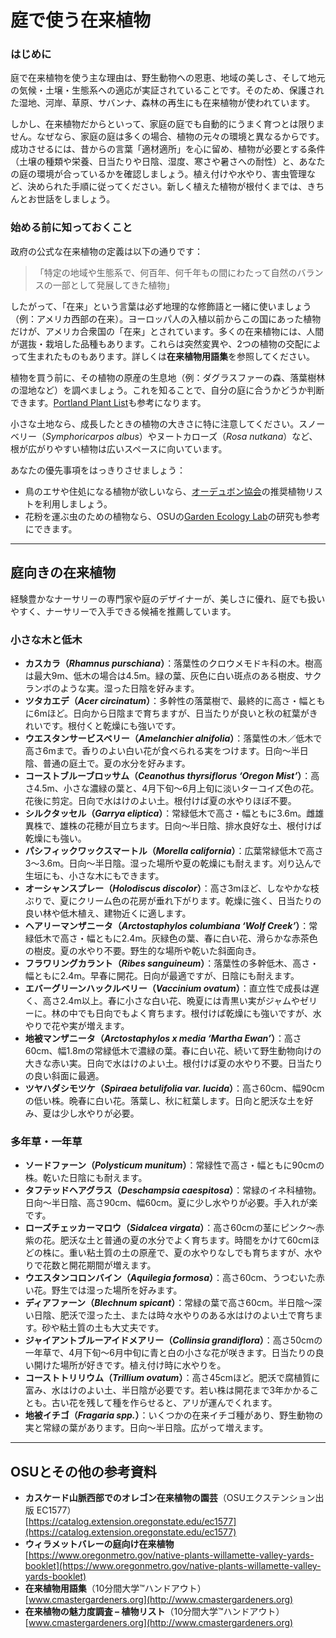 # 庭で使う在来植物

### はじめに

庭で在来植物を使う主な理由は、野生動物への恩恵、地域の美しさ、そして地元の気候・土壌・生態系への適応が実証されていることです。そのため、保護された湿地、河岸、草原、サバンナ、森林の再生にも在来植物が使われています。

しかし、在来植物だからといって、家庭の庭でも自動的にうまく育つとは限りません。なぜなら、家庭の庭は多くの場合、植物の元々の環境と異なるからです。成功させるには、昔からの言葉「適材適所」を心に留め、植物が必要とする条件（土壌の種類や栄養、日当たりや日陰、湿度、寒さや暑さへの耐性）と、あなたの庭の環境が合っているかを確認しましょう。植え付けや水やり、害虫管理など、決められた手順に従ってください。新しく植えた植物が根付くまでは、きちんとお世話をしましょう。

### 始める前に知っておくこと

政府の公式な在来植物の定義は以下の通りです：

> 「特定の地域や生態系で、何百年、何千年もの間にわたって自然のバランスの一部として発展してきた植物」

したがって、「在来」という言葉は必ず地理的な修飾語と一緒に使いましょう（例：アメリカ西部の在来）。ヨーロッパ人の入植以前からこの国にあった植物だけが、アメリカ合衆国の「在来」とされています。多くの在来植物には、人間が選抜・栽培した品種もあります。これらは突然変異や、2つの植物の交配によって生まれたものもあります。詳しくは**在来植物用語集**を参照してください。

植物を買う前に、その植物の原産の生息地（例：ダグラスファーの森、落葉樹林の湿地など）を調べましょう。これを知ることで、自分の庭に合うかどうか判断できます。[Portland Plant List](https://www.portlandoregon.gov/citycode/article/322280)も参考になります。

小さな土地なら、成長したときの植物の大きさに特に注意してください。スノーベリー（*Symphoricarpos albus*）やヌートカローズ（*Rosa nutkana*）など、根が広がりやすい植物は広いスペースに向いています。

あなたの優先事項をはっきりさせましょう：

- 鳥のエサや住処になる植物が欲しいなら、[オーデュボン協会](https://www.audubon.org/native-plants)の推奨植物リストを利用しましょう。
- 花粉を運ぶ虫のための植物なら、OSUの[Garden Ecology Lab](http://blogs.oregonstate.edu/gardenecologylab/)の研究も参考にできます。

---

## 庭向きの在来植物

経験豊かなナーサリーの専門家や庭のデザイナーが、美しさに優れ、庭でも扱いやすく、ナーサリーで入手できる候補を推薦しています。

### 小さな木と低木

- **カスカラ（*Rhamnus purschiana*）**：落葉性のクロウメモドキ科の木。樹高は最大9m、低木の場合は4.5m。緑の葉、灰色に白い斑点のある樹皮、サクランボのような実。湿った日陰を好みます。
- **ツタカエデ（*Acer circinatum*）**：多幹性の落葉樹で、最終的に高さ・幅ともに6mほど。日向から日陰まで育ちますが、日当たりが良いと秋の紅葉がきれいです。根付くと乾燥にも強いです。
- **ウエスタンサービスベリー（*Amelanchier alnifolia*）**：落葉性の木／低木で高さ6mまで。香りのよい白い花が食べられる実をつけます。日向〜半日陰、普通の庭土で。夏の水分を好みます。
- **コーストブルーブロッサム（*Ceanothus thyrsiflorus ‘Oregon Mist’*）**：高さ4.5m、小さな濃緑の葉と、4月下旬〜6月上旬に淡いターコイズ色の花。花後に剪定。日向で水はけのよい土。根付けば夏の水やりほぼ不要。
- **シルクタッセル（*Garrya eliptica*）**：常緑低木で高さ・幅ともに3.6m。雌雄異株で、雄株の花穂が目立ちます。日向〜半日陰、排水良好な土、根付けば乾燥にも強い。
- **パシフィックワックスマートル（*Morella california*）**：広葉常緑低木で高さ3〜3.6m。日向〜半日陰。湿った場所や夏の乾燥にも耐えます。刈り込んで生垣にも、小さな木にもできます。
- **オーシャンスプレー（*Holodiscus discolor*）**：高さ3mほど、しなやかな枝ぶりで、夏にクリーム色の花房が垂れ下がります。乾燥に強く、日当たりの良い林や低木植え、建物近くに適します。
- **ヘアリーマンザニータ（*Arctostaphylos columbiana ‘Wolf Creek’*）**：常緑低木で高さ・幅ともに2.4m。灰緑色の葉、春に白い花、滑らかな赤茶色の樹皮。夏の水やり不要。野生的な場所や乾いた斜面向き。
- **フラワリングカラント（*Ribes sanguineum*）**：落葉性の多幹低木、高さ・幅ともに2.4m。早春に開花。日向が最適ですが、日陰にも耐えます。
- **エバーグリーンハックルベリー（*Vaccinium ovatum*）**：直立性で成長は遅く、高さ2.4m以上。春に小さな白い花、晩夏には青黒い実がジャムやゼリーに。林の中でも日向でもよく育ちます。根付けば乾燥にも強いですが、水やりで花や実が増えます。
- **地被マンザニータ（*Arctostaphylos x media ‘Martha Ewan’*）**：高さ60cm、幅1.8mの常緑低木で濃緑の葉。春に白い花、続いて野生動物向けの大きな赤い実。日向で水はけのよい土。根付けば夏の水やり不要。日当たりの良い斜面に最適。
- **ツヤハダシモツケ（*Spiraea betulifolia var. lucida*）**：高さ60cm、幅90cmの低い株。晩春に白い花。落葉し、秋に紅葉します。日向と肥沃な土を好み、夏は少し水やりが必要。

### 多年草・一年草

- **ソードファーン（*Polysticum munitum*）**：常緑性で高さ・幅ともに90cmの株。乾いた日陰にも耐えます。
- **タフテッドヘアグラス（*Deschampsia caespitosa*）**：常緑のイネ科植物。日向〜半日陰、高さ90cm、幅60cm。夏に少し水やりが必要。手入れが楽です。
- **ローズチェッカーマロウ（*Sidalcea virgata*）**：高さ60cmの茎にピンク〜赤紫の花。肥沃な土と普通の夏の水分でよく育ちます。時間をかけて60cmほどの株に。重い粘土質の土の原産で、夏の水やりなしでも育ちますが、水やりで花数と開花期間が増えます。
- **ウエスタンコロンバイン（*Aquilegia formosa*）**：高さ60cm、うつむいた赤い花。野生では湿った場所を好みます。
- **ディアファーン（*Blechnum spicant*）**：常緑の葉で高さ60cm。半日陰～深い日陰、肥沃で湿った土、または時々水やりのある水はけのよい土で育ちます。砂や粘土質の土も大丈夫です。
- **ジャイアントブルーアイドメアリー（*Collinsia grandiflora*）**：高さ50cmの一年草で、4月下旬～6月中旬に青と白の小さな花が咲きます。日当たりの良い開けた場所が好きです。植え付け時に水やりを。
- **コーストトリリウム（*Trillium ovatum*）**：高さ45cmほど。肥沃で腐植質に富み、水はけのよい土、半日陰が必要です。若い株は開花まで3年かかることも。古い花を残して種を作らせると、アリが運んでくれます。
- **地被イチゴ（*Fragaria spp.*）**：いくつかの在来イチゴ種があり、野生動物の実と常緑の葉があります。日向〜半日陰。広がって増えます。

---

## OSUとその他の参考資料

- **カスケード山脈西部でのオレゴン在来植物の園芸**（OSUエクステンション出版 EC1577）  
  [https://catalog.extension.oregonstate.edu/ec1577](https://catalog.extension.oregonstate.edu/ec1577)
- **ウィラメットバレーの庭向け在来植物**  
  [https://www.oregonmetro.gov/native-plants-willamette-valley-yards-booklet](https://www.oregonmetro.gov/native-plants-willamette-valley-yards-booklet)
- **在来植物用語集**（10分間大学™ハンドアウト）  
  [www.cmastergardeners.org](http://www.cmastergardeners.org)
- **在来植物の魅力度調査 – 植物リスト**（10分間大学™ハンドアウト）  
  [www.cmastergardeners.org](http://www.cmastergardeners.org)
